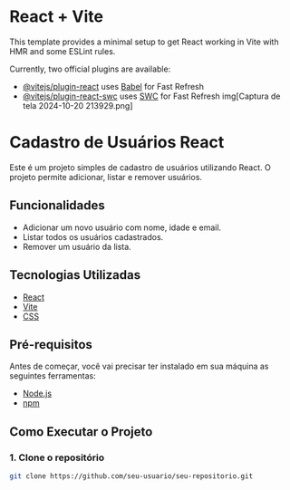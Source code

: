 # React + Vite

This template provides a minimal setup to get React working in Vite with HMR and some ESLint rules.

Currently, two official plugins are available:

- [@vitejs/plugin-react](https://github.com/vitejs/vite-plugin-react/blob/main/packages/plugin-react/README.md) uses [Babel](https://babeljs.io/) for Fast Refresh
- [@vitejs/plugin-react-swc](https://github.com/vitejs/vite-plugin-react-swc) uses [SWC](https://swc.rs/) for Fast Refresh
img[Captura de tela 2024-10-20 213929.png]

# Cadastro de Usuários React

Este é um projeto simples de cadastro de usuários utilizando React. O projeto permite adicionar, listar e remover usuários.

## Funcionalidades

- Adicionar um novo usuário com nome, idade e email.
- Listar todos os usuários cadastrados.
- Remover um usuário da lista.

## Tecnologias Utilizadas

- [React](https://reactjs.org/)
- [Vite](https://vitejs.dev/)
- [CSS](https://developer.mozilla.org/en-US/docs/Web/CSS)

## Pré-requisitos

Antes de começar, você vai precisar ter instalado em sua máquina as seguintes ferramentas:
- [Node.js](https://nodejs.org/en/)
- [npm](https://www.npmjs.com/)

## Como Executar o Projeto

### 1. Clone o repositório

```sh
git clone https://github.com/seu-usuario/seu-repositorio.git
